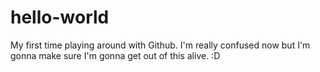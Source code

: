 # hello-world
My first time playing around with Github.
I'm really confused now but I'm gonna make sure I'm gonna get out of this alive. :D
